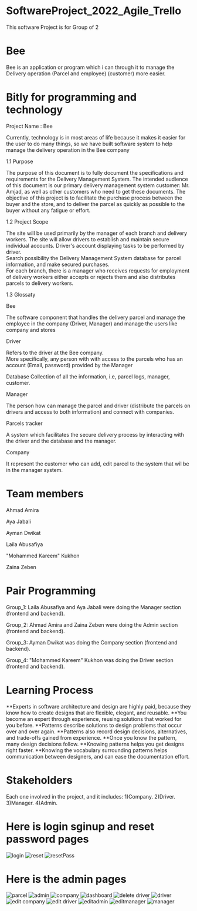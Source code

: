 # SoftwareProject_2022_Agile_Trello	
This software Project is for Group of 2	
# Bee	
Bee is an application or program which i can through it to manage the Delivery operation (Parcel and employee) (customer) more easier.	
# Bitly for programming and technology	


Project Name : Bee	

Currently, technology is in most areas of life because it makes it easier for the user to do many things, so we have built software system to help manage the delivery operation in the Bee company 	

1.1 Purpose	

The purpose of this document is to fully document the specifications and requirements for the Delivery Management System. The intended audience of this document is our primary delivery management system customer: Mr. Amjad, as well as other customers who need to get these documents.	
The objective of this project is to facilitate the purchase process between the buyer and the store, and to deliver the parcel as quickly as possible to the buyer without any fatigue or effort.	

1.2 Project Scope	

The site will be used primarily by the manager of each branch and delivery workers. The site will allow drivers to establish and maintain secure individual accounts. Driver's account displaying tasks to be performed by driver.	
Search possibility the Delivery Management System database for parcel information, and make secured purchases.	
For each branch, there is a manager who receives requests for employment of delivery workers either accepts or rejects them and also distributes parcels to delivery workers.	


1.3 Glossaty 	

Bee	

The software component that handles the delivery parcel and manage the employee in the company (Driver, Manager) and manage the users like company and stores 	

Driver	

Refers to the driver at the Bee company. 	
More specifically, any person with with access to the parcels who has an account (Email, password) provided by the Manager	

Database Collection of all the information, i.e, parcel logs, manager, customer.	

Manager 	

The person how can manage the parcel and driver (distribute the parcels on drivers and access to both information) and connect with companies.	

Parcels tracker 	

A system which facilitates the secure delivery process by interacting with the driver and the database and the manager.	

Company 	

It represent the customer who can add, edit parcel to the system that wil be in the manager system.	

# Team members	
Ahmad Amira	

Aya Jabali	

Ayman Dwikat	

Laila Abusafiya	

"Mohammed Kareem" Kukhon	

Zaina Zeben	

# Pair Programming 

Group_1: Laila Abusafiya and Aya Jabali were doing the Manager section (frontend and backend).

Group_2: Ahmad Amira and Zaina Zeben were doing the Admin section (frontend and backend).

Group_3: Ayman Dwikat was doing the Company section (frontend and backend).

Group_4: "Mohammed Kareem" Kukhon was doing the Driver section (frontend and backend).

# Learning Process
**Experts in software architecture and design are highly paid, because they know how to create 
designs that are flexible, elegant, and reusable. **You become an expert through experience, 
reusing solutions that worked for you before. **Patterns describe solutions to design problems
that occur over and over again. **Patterns also record design decisions, alternatives, and 
trade-offs gained from experience. **Once you know the pattern, many design decisions follow. 
**Knowing patterns helps you get designs right faster. **Knowing the vocabulary surrounding 
patterns helps communication between designers, and can ease the documentation effort.

# Stakeholders

Each one involved in the project, and it includes: 1)Company. 2)Driver. 3)Manager. 4)Admin.
 
# Here is login sginup and reset password pages
![login](https://user-images.githubusercontent.com/100162487/168092322-4ace81ec-fd11-47c4-9803-2df647b4cea9.jpg)
![reset](https://user-images.githubusercontent.com/100162487/168092337-93b5ae32-b124-487d-8ce0-7209022c548a.jpg)
![resetPass](https://user-images.githubusercontent.com/100162487/168092342-de769cc2-1b90-46ec-a6fb-e0fda4a631a2.jpg)

# Here is the admin pages

![parcel](https://user-images.githubusercontent.com/100162487/168093757-1bfc790e-4620-47e8-900d-968c6527596d.jpg)
![admin](https://user-images.githubusercontent.com/100162487/168093765-5a497a00-7728-4d4e-9423-3abfe637a6a0.jpg)
![company](https://user-images.githubusercontent.com/100162487/168093769-fb3b90fd-7888-4e42-8669-130698a71600.jpg)
![dashboard](https://user-images.githubusercontent.com/100162487/168093772-2dfa9c00-a91b-4041-820b-79b1135eefef.jpg)
![delete driver](https://user-images.githubusercontent.com/100162487/168093775-bc3e9b54-b286-42c2-ac02-2ae0ed094261.jpg)
![driver](https://user-images.githubusercontent.com/100162487/168093778-0462da2a-8582-499b-8346-b58f10d074c2.jpg)
![edit company](https://user-images.githubusercontent.com/100162487/168093781-2274c7fd-2e62-4158-804f-6244faaa0767.jpg)
![edit driver](https://user-images.githubusercontent.com/100162487/168093783-606b8bcd-8146-45ac-8896-816b9cfd6714.jpg)
![editadmin](https://user-images.githubusercontent.com/100162487/168093787-58e22887-223a-427f-9edf-e84c5bd59056.jpg)
![editmanager](https://user-images.githubusercontent.com/100162487/168093789-4b4605b5-8e09-47b9-8fcd-999e18be167f.jpg)
![manager](https://user-images.githubusercontent.com/100162487/168093793-181d8b4a-2183-4b99-b771-d2533af1d856.jpg)


